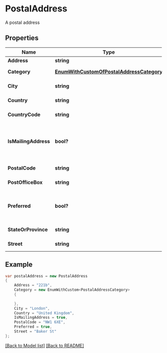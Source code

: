 # PostalAddress
A postal address             

## Properties
Name | Type | Description | Notes
------------ | ------------- | ------------- | -------------
**Address** | **string** | Address.              | [optional] 
**Category** | [**EnumWithCustomOfPostalAddressCategory**](EnumWithCustomOfPostalAddressCategory.md) | Address category.              | [optional] 
**City** | **string** | Address&#39;s city.              | [optional] 
**Country** | **string** | Address&#39;s country.              | [optional] 
**CountryCode** | **string** | Country code.              | [optional] 
**IsMailingAddress** | **bool?** | Defines whether address may be used for mailing.              | 
**PostalCode** | **string** | Postal code.              | [optional] 
**PostOfficeBox** | **string** | Post Office box.              | [optional] 
**Preferred** | **bool?** | Defines whether postal address is preferred.              | 
**StateOrProvince** | **string** | Address&#39;s region.              | [optional] 
**Street** | **string** | Address&#39;s street.              | [optional] 


## Example
```csharp
var postalAddress = new PostalAddress
{
    Address = "221b",
    Category = new EnumWithCustom<PostalAddressCategory>
    {
        
    },
    City = "London",
    Country = "United Kingdom",
    IsMailingAddress = true,
    PostalCode = "NW1 6XE",
    Preferred = true,
    Street = "Baker St"
};
```

[[Back to Model list]](Models.md) [[Back to README]](README.md)

